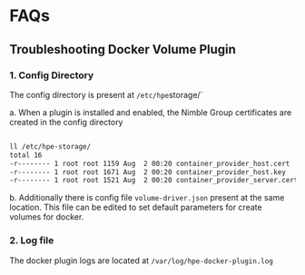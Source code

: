 # FAQs

## Troubleshooting Docker Volume Plugin

### 1. Config Directory

The config directory is present at `/etc/hpe`storage/`

a. When a plugin is installed and enabled, the Nimble Group certificates are created in the config directory

```markdown

ll /etc/hpe-storage/
total 16
-r-------- 1 root root 1159 Aug  2 00:20 container_provider_host.cert
-r-------- 1 root root 1671 Aug  2 00:20 container_provider_host.key
-r-------- 1 root root 1521 Aug  2 00:20 container_provider_server.cert
```

b. Additionally there is config file `volume-driver.json` present at the same location. This file can be edited
to set default parameters for create volumes for docker.

### 2. Log file

The docker plugin logs are located at `/var/log/hpe-docker-plugin.log`
